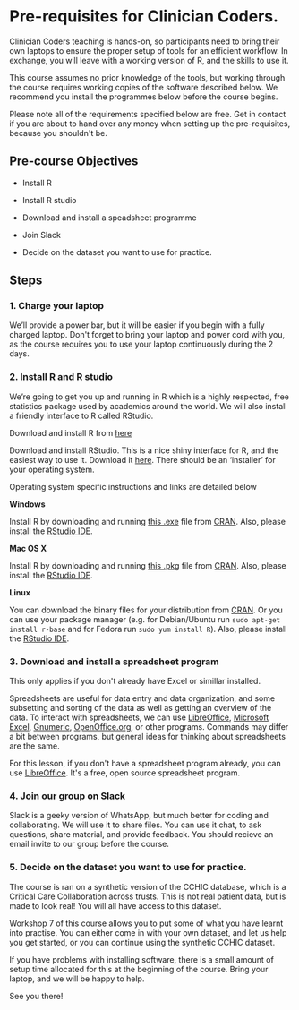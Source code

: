 # Pre-requisites for Clinician Coders.

Clinician Coders teaching is hands-on, so participants need to bring their own laptops to ensure the proper setup of tools for an efficient workflow. In exchange, you will leave with a working version of R, and the skills to use it.

This course assumes no prior knowledge of the tools, but working through the course requires working copies of the software described below. We recommend you install the programmes below before the course begins. 

Please note all of the requirements specified below are free. Get in contact if you are about to hand over any money when setting up the pre-requisites, because you shouldn't be.

## Pre-course Objectives

- Install R

- Install R studio

- Download and install a speadsheet programme

- Join Slack

- Decide on the dataset you want to use for practice.

## Steps

### 1. Charge your laptop

We’ll provide a power bar, but it will be easier if you begin with a fully charged laptop. Don't forget to bring your laptop and power cord with you, as the course requires you to use your laptop continuously during the 2 days. 

### 2. Install R and R studio

We’re going to get you up and running in R which is a highly respected, free statistics package used by academics around the world. We will also install a friendly interface to R called RStudio.

Download and install R from [here](https://cran.rstudio.com/)

Download and install RStudio. This is a nice shiny interface for R, and the easiest way to use it. Download it [here](https://www.rstudio.com/products/rstudio/download/). There should be an ‘installer’ for your operating system.

Operating system specific instructions and links are detailed below

**Windows**

Install R by downloading and running [this .exe](http://cran.r-project.org/bin/windows/base/release.htm) file from [CRAN](http://cran.r-project.org/index.html). Also, please install the [RStudio IDE](http://www.rstudio.com/ide/download/desktop).

**Mac OS X**

Install R by downloading and running [this .pkg](http://cran.r-project.org/bin/macosx/R-latest.pkg) file from [CRAN](http://cran.r-project.org/index.html). Also, please install the [RStudio IDE](http://www.rstudio.com/ide/download/desktop).

**Linux**

You can download the binary files for your distribution from [CRAN](http://cran.r-project.org/index.html). Or you can use your package manager (e.g. for Debian/Ubuntu run `sudo apt-get install r-base` and for Fedora run `sudo yum install R`). Also, please install the [RStudio IDE](http://www.rstudio.com/ide/download/desktop).

### 3. Download and install a spreadsheet program

This only applies if you don't already have Excel or simillar installed.

Spreadsheets are useful for data entry and data organization, and some subsetting and sorting of the data as well as getting an overview of the data. To interact with spreadsheets, we can use [LibreOffice](https://www.libreoffice.org/), [Microsoft Excel](https://products.office.com/en-us/excel), [Gnumeric](http://www.gnumeric.org/), [OpenOffice.org](https://www.openoffice.org/), or other programs. Commands may differ a bit between programs, but general ideas for thinking about spreadsheets are the same.

For this lesson, if you don't have a spreadsheet program already, you can use [LibreOffice](https://www.libreoffice.org/). It's a free, open source spreadsheet program.

### 4. Join our group on Slack
Slack is a geeky version of WhatsApp, but much better for coding and collaborating. We will use it to share files. You can use it chat, to ask questions, share material, and provide feedback. You should recieve an email invite to our group before the course.

### 5. Decide on the dataset you want to use for practice.
The course is ran on a synthetic version of the CCHIC database, which is a Critical Care Collaboration across trusts. This is not real patient data, but is made to look real! You will all have access to this dataset. 

Workshop 7 of this course allows you to put some of what you have learnt into practise. You can either come in with your own dataset, and let us help you get started, or you can continue using the synthetic CCHIC dataset. 

If you have problems with installing software, there is a small amount of setup time allocated for this at the beginning of the course. Bring your laptop, and we will be happy to help.

See you there!

  
